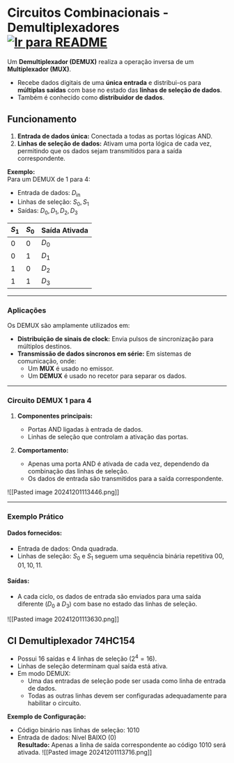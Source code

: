 # Circuitos Combinacionais - Demultiplexadores &nbsp; [![Ir para README](https://img.shields.io/badge/Indice-Verde?style=for-the-badge)](../../README.md#indice)

Um **Demultiplexador (DEMUX)** realiza a operação inversa de um **Multiplexador (MUX)**.
- Recebe dados digitais de uma **única entrada** e distribui-os para **múltiplas saídas** com base no estado das **linhas de seleção de dados**.
- Também é conhecido como **distribuidor de dados**.

## Funcionamento
1. **Entrada de dados única:** Conectada a todas as portas lógicas AND.
2. **Linhas de seleção de dados:** Ativam uma porta lógica de cada vez, permitindo que os dados sejam transmitidos para a saída correspondente.

**Exemplo:**  
Para um DEMUX de 1 para 4:
- Entrada de dados: $D_\text{in}$
- Linhas de seleção: $S_0, S_1$
- Saídas: $D_0, D_1, D_2, D_3$

| $S_1$ | $S_0$ | **Saída Ativada** |
|-------|-------|-------------------|
| 0     | 0     | $D_0$            |
| 0     | 1     | $D_1$            |
| 1     | 0     | $D_2$            |
| 1     | 1     | $D_3$            |

---

### Aplicações
Os DEMUX são amplamente utilizados em:
- **Distribuição de sinais de clock:** Envia pulsos de sincronização para múltiplos destinos.
- **Transmissão de dados síncronos em série:** Em sistemas de comunicação, onde:
  - Um **MUX** é usado no emissor.
  - Um **DEMUX** é usado no recetor para separar os dados.

---

### Circuito DEMUX 1 para 4

1. **Componentes principais:**
   - Portas AND ligadas à entrada de dados.
   - Linhas de seleção que controlam a ativação das portas.

2. **Comportamento:**
   - Apenas uma porta AND é ativada de cada vez, dependendo da combinação das linhas de seleção.
   - Os dados de entrada são transmitidos para a saída correspondente.

![[Pasted image 20241201113446.png]]

---

### Exemplo Prático
#### Dados fornecidos:
- Entrada de dados: Onda quadrada.
- Linhas de seleção: $S_0$ e $S_1$ seguem uma sequência binária repetitiva $00, 01, 10, 11$.
#### Saídas:
- A cada ciclo, os dados de entrada são enviados para uma saída diferente ($D_0$ a $D_3$) com base no estado das linhas de seleção.

![[Pasted image 20241201113630.png]]

## CI Demultiplexador 74HC154

- Possui 16 saídas e 4 linhas de seleção ($2^4 = 16$).
- Linhas de seleção determinam qual saída está ativa.
- Em modo DEMUX:
  - Uma das entradas de seleção pode ser usada como linha de entrada de dados.
  - Todas as outras linhas devem ser configuradas adequadamente para habilitar o circuito.

**Exemplo de Configuração:**  
- Código binário nas linhas de seleção: $1010$  
- Entrada de dados: Nível BAIXO ($0$)  
**Resultado:** Apenas a linha de saída correspondente ao código $1010$ será ativada.
![[Pasted image 20241201113716.png]]
